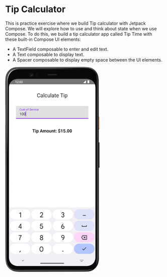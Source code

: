 # Tip Calculator
This is practice exercise where we build Tip calculator with Jetpack Compose.
We will explore how to use and think about state when we use Compose. 
To do this, we build a tip calculator app called Tip Time with these built-in Compose UI elements:

* A TextField composable to enter and edit text.
* A Text composable to display text.
* A Spacer composable to display empty space between the UI elements.

<img alt="img.png" height="650" src="Screenshots/img.png" width="300"/>